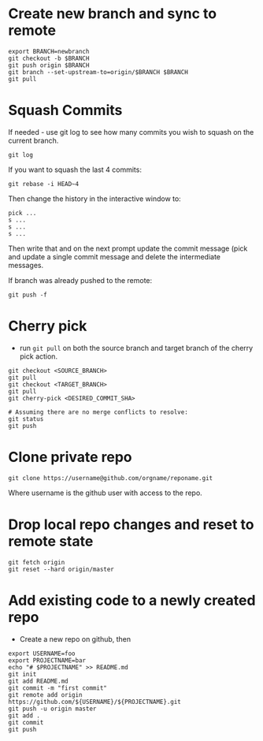 # Create new branch and sync to remote

```
export BRANCH=newbranch
git checkout -b $BRANCH
git push origin $BRANCH
git branch --set-upstream-to=origin/$BRANCH $BRANCH
git pull
```

# Squash Commits

If needed - use git log to see how many commits you wish to squash on the current branch.

    git log

If you want to squash the last 4 commits:

    git rebase -i HEAD~4

Then change the history in the interactive window to:

```
pick ...
s ...
s ...
s ...
```

Then write that and on the next prompt update the commit message (pick and update a single commit message and delete the intermediate messages.

If branch was already pushed to the remote:

    git push -f

# Cherry pick

* run ```git pull``` on both the source branch and target branch of the cherry pick action.

```
git checkout <SOURCE_BRANCH>
git pull
git checkout <TARGET_BRANCH>
git pull
git cherry-pick <DESIRED_COMMIT_SHA>

# Assuming there are no merge conflicts to resolve:
git status
git push
```

# Clone private repo

```
git clone https://username@github.com/orgname/reponame.git
```

Where username is the github user with access to the repo.

# Drop local repo changes and reset to remote state

```
git fetch origin
git reset --hard origin/master
```

# Add existing code to a newly created repo

* Create a new repo on github, then

```
export USERNAME=foo
export PROJECTNAME=bar
echo "# $PROJECTNAME" >> README.md
git init
git add README.md
git commit -m "first commit"
git remote add origin https://github.com/${USERNAME}/${PROJECTNAME}.git
git push -u origin master
git add .
git commit
git push
```
